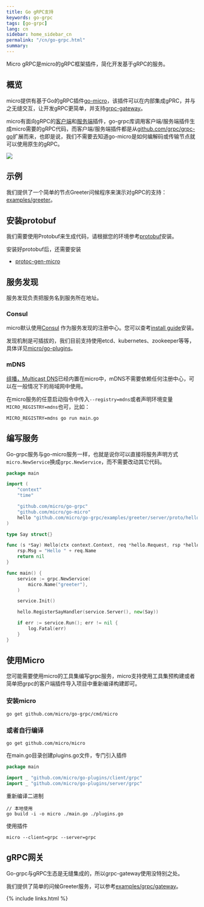 ```yaml
---
title: Go gRPC支持
keywords: go-grpc
tags: [go-grpc]
lang: cn
sidebar: home_sidebar_cn
permalink: "/cn/go-grpc.html"
summary: 
---
```


Micro gRPC是micro的gRPC框架插件，简化开发基于gRPC的服务。

## 概览

micro提供有基于Go的gRPC插件[go-micro](https://github.com/micro/go-micro)，该插件可以在内部集成gPRC，并与之无缝交互，让开发gRPC更简单，并支持[grpc-gateway](https://github.com/grpc-ecosystem/grpc-gateway)。

micro有面向gRPC的[客户端](https://github.com/micro/go-plugins/tree/master/client)和[服务端](https://github.com/micro/go-plugins/tree/master/server)插件，go-grpc库调用客户端/服务端插件生成micro需要的gRPC代码，而客户端/服务端插件都是从[github.com/grpc/grpc-go](https://github.com/grpc/grpc-go)扩展而来，也即是说，我们不需要去知道go-micro是如何编解码或传输节点就可以使用原生的gRPC。

<img src="../images/go-grpc.png" />

## 示例

我们提供了一个简单的节点Greeter问候程序来演示对gRPC的支持：[examples/greeter](https://github.com/micro/go-micro/blob/master/service/grpc/README_cn.md)。

## 安装protobuf

我们需要使用Protobuf来生成代码，请根据您的环境参考[protobuf](https://github.com/protocolbuffers/protobuf)安装。

安装好protobuf后，还需要安装
- [protoc-gen-micro](https://github.com/micro/protoc-gen-micro)

## 服务发现

服务发现负责把服务名到服务所在地址。

### Consul

micro默认使用[Consul](https://www.consul.io/) 作为服务发现的注册中心。您可以查考[install guide](https://www.consul.io/intro/getting-started/install.html)安装。

发现机制是可插拔的，我们目前支持使用etcd、kubernetes、zookeeper等等，具体详见[micro/go-plugins](https://github.com/micro/go-plugins)。

### mDNS

[组播，Multicast DNS](https://en.wikipedia.org/wiki/Multicast_DNS)已经内置在micro中，mDNS不需要依赖任何注册中心，可以在一般情况下的局域网中使用。

在micro服务的任意启动指令中传入`--registry=mdns`或者声明环境变量`MICRO_REGISTRY=mdns`也可，比如：

```
MICRO_REGISTRY=mdns go run main.go
```

## 编写服务

Go-grpc服务与go-micro服务一样，也就是说你可以直接将服务声明方式`micro.NewService`换成`grpc.NewService`，而不需要改动其它代码。

```go
package main

import (
	"context"
	"time"

	"github.com/micro/go-grpc"
	"github.com/micro/go-micro"
	hello "github.com/micro/go-grpc/examples/greeter/server/proto/hello"
)

type Say struct{}

func (s *Say) Hello(ctx context.Context, req *hello.Request, rsp *hello.Response) error {
	rsp.Msg = "Hello " + req.Name
	return nil
}

func main() {
	service := grpc.NewService(
		micro.Name("greeter"),
	)

	service.Init()

	hello.RegisterSayHandler(service.Server(), new(Say))

	if err := service.Run(); err != nil {
		log.Fatal(err)
	}
}
```

## 使用Micro

您可能需要使用micro的工具集编写grpc服务，micro支持使用工具集预构建或者简单把grpc的客户端插件导入项目中重新编译构建即可。

### 安装micro

```
go get github.com/micro/go-grpc/cmd/micro
```

### 或者自行编译

```
go get github.com/micro/micro
```

在main.go目录创建plugins.go文件，专门引入插件
```go
package main

import _ "github.com/micro/go-plugins/client/grpc"
import _ "github.com/micro/go-plugins/server/grpc"
```

重新编译二进制
```shell
// 本地使用
go build -i -o micro ./main.go ./plugins.go
```

使用插件
```shell
micro --client=grpc --server=grpc
```

## gRPC网关

Go-grpc与gRPC生态是无缝集成的，所以grpc-gateway使用没特别之处。

我们提供了简单的问候Greeter服务，可以参考[examples/grpc/gateway](https://github.com/micro/examples/tree/master/grpc/gateway)。

{% include links.html %}
